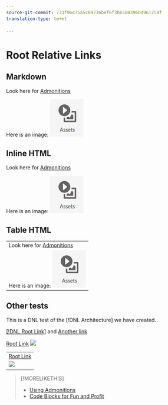 ```yaml
---
source-git-commit: 733f96475a5c09736bef6f3b6508396bd961258f
translation-type: tm+mt

---
```

# Root Relative Links

## Markdown

Look here for [Admonitions](/help/testing/admonition.md)

Here is an image: ![Assets](/assets/2018-07-24-13-47-56.png)

## Inline HTML

Look here for <a href="/help/testing/admonition.md">Admonitions</a>

Here is an image: <img src="/assets/2018-07-24-13-47-56.png"/>

## Table HTML

<table>
    <tr>
        <td>Look here for <a href="/help/testing/admonition.md">Admonitions</a></td>
    </tr>
    <tr>
        <td>Here is an image: <img src="/assets/2018-07-24-13-47-56.png"/></td>
    </tr>
</table>


## Other tests

This is a DNL test of the [!DNL Architecture] we have created.


[[!DNL Root Link]](/help/testing/code-block.md) and [Another link](/help/testing/code-block.md)



<a href="/help/testing/code-block.md">Root Link</a>
<img src="/image.png"/>


<table>
<tr>
<td>
<a href="/help/testing/code-block.md">Root Link</a>
</td>
</tr>
<tr>
<td>
<img src="/image.png"/>
</td>
</tr>
</table>

>[!MORELIKETHIS]
>* [Using Admonitions](/help/testing/admonition.md)
>* [Code Blocks for Fun and Profit](/help/testing/code-block.md)